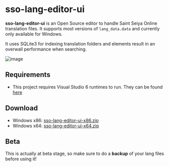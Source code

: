# sso-lang-editor-ui

**sso-lang-editor-ui** is an Open Source editor to handle Saint Seiya Online translation files. It supports most versions of `lang_data.data` and currently only available for Windows.

It uses SQLite3 for indexing translation folders and elements result in an overwall performance when searching.

![image](https://user-images.githubusercontent.com/9257067/233847646-c283f1df-7477-4721-8747-b2428230c208.png)

## Requirements

* This project requires Visual Studio 6 runtimes to run. They can be found [here](https://dotnet.microsoft.com/en-us/download/dotnet/6.0)

## Download

* Windows x86: [sso-lang-editor-ui-x86.zip](https://github.com/meruen/sso-lang-editor-ui/blob/master/bin/Release/net6.0-windows/publish/sso-lang-editor-ui-x86.zip)
* Windows x64: [sso-lang-editor-ui-x64.zip](https://github.com/meruen/sso-lang-editor-ui/blob/master/bin/Release/net6.0-windows/publish/sso-lang-editor-ui-x64.zip)

## Beta

This is actually at beta stage, so make sure to do a **backup** of your lang files before using it!
